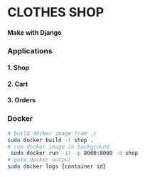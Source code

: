 # CLOTHES SHOP 
#### Make with Django

### Applications
#### 1. Shop
#### 2. Cart
#### 3. Orders

### Docker 
```bash
# build docker image from ./
sudo docker build -t shop .
# run docker image in background
 sudo docker run -it -p 8000:8000 -d shop
# goto docker output
sudo docker logs {container id}
```